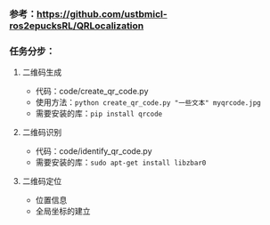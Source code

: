 ### 参考：https://github.com/ustbmicl-ros2epucksRL/QRLocalization
### 任务分步：
1. 二维码生成
    - 代码：code/create_qr_code.py
    - 使用方法：`python create_qr_code.py "一些文本" myqrcode.jpg`
    - 需要安装的库：`pip install qrcode`

2. 二维码识别
    - 代码：code/identify_qr_code.py
    - 需要安装的库：`sudo apt-get install libzbar0`
3. 二维码定位
    - 位置信息
    - 全局坐标的建立